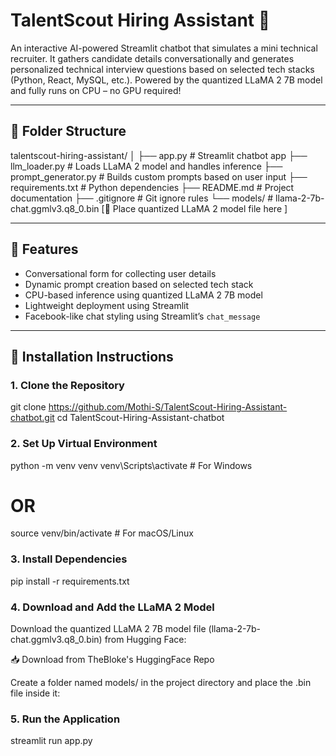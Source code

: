 # TalentScout Hiring Assistant 🤖

An interactive AI-powered Streamlit chatbot that simulates a mini technical recruiter. It gathers candidate details conversationally and generates personalized technical interview questions based on selected tech stacks (Python, React, MySQL, etc.). Powered by the quantized LLaMA 2 7B model and fully runs on CPU – no GPU required!

---

## 📁 Folder Structure

talentscout-hiring-assistant/
│
├── app.py # Streamlit chatbot app
├── llm_loader.py # Loads LLaMA 2 model and handles inference
├── prompt_generator.py # Builds custom prompts based on user input
├── requirements.txt # Python dependencies
├── README.md # Project documentation
├── .gitignore # Git ignore rules
└── models/ # llama-2-7b-chat.ggmlv3.q8_0.bin [💾 Place quantized LLaMA 2 model file here ]

---

## 🚀 Features

- Conversational form for collecting user details
- Dynamic prompt creation based on selected tech stack
- CPU-based inference using quantized LLaMA 2 7B model
- Lightweight deployment using Streamlit
- Facebook-like chat styling using Streamlit’s `chat_message`

---

## 🔧 Installation Instructions

### 1. Clone the Repository


git clone https://github.com/Mothi-S/TalentScout-Hiring-Assistant-chatbot.git
cd TalentScout-Hiring-Assistant-chatbot

### 2. Set Up Virtual Environment

python -m venv venv
venv\Scripts\activate  # For Windows
# OR
source venv/bin/activate  # For macOS/Linux

### 3. Install Dependencies

pip install -r requirements.txt

### 4. Download and Add the LLaMA 2 Model

Download the quantized LLaMA 2 7B model file (llama-2-7b-chat.ggmlv3.q8_0.bin) from Hugging Face:

📥 Download from TheBloke's HuggingFace Repo

Create a folder named models/ in the project directory and place the .bin file inside it:

### 5. Run the Application

streamlit run app.py


